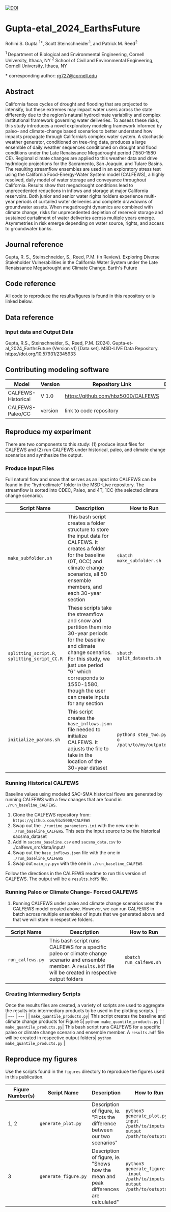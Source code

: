 [![DOI](https://zenodo.org/badge/265254045.svg)](https://zenodo.org/doi/10.5281/zenodo.10442485)

# Gupta-etal_2024_EarthsFuture

Rohini S. Gupta <sup>1\*</sup>, Scott Steinschneider<sup>1</sup>,  and Patrick M. Reed<sup>2</sup>

<sup>1 </sup> Department of Biological and Environmental Engineering, Cornell University, Ithaca, NY
<sup>2 </sup>  School of Civil and Environmental Engineering, Cornell University, Ithaca, NY

\* corresponding author:  rg727@cornell.edu

## Abstract
California faces cycles of drought and flooding that are projected to intensify, but these extremes may impact water users across the state differently due to the region’s natural hydroclimate variability and complex institutional framework governing water deliveries. To assess these risks, this study introduces a novel exploratory modeling framework informed by paleo- and climate-change based scenarios to better understand how impacts propagate through California’s complex water system. A stochastic weather generator, conditioned on tree-ring data, produces a large ensemble of daily weather sequences conditioned on drought and flood conditions under the Late Renaissance Megadrought period (1550-1580 CE). Regional climate changes are applied to this weather data and drive hydrologic projections for the Sacramento, San Joaquin, and Tulare Basins. The resulting streamflow ensembles are used in an exploratory stress test using the California Food-Energy-Water System model (CALFEWS), a highly resolved, daily model of water storage and conveyance throughout California. Results show that megadrought conditions lead to unprecedented reductions in inflows and storage at major California reservoirs. Both junior and senior water rights holders experience multi-year periods of curtailed water deliveries and complete drawdowns of groundwater assets. When megadrought dynamics are combined with climate change, risks for unprecedented depletion of reservoir storage and sustained curtailment of water deliveries across multiple years emerge. Asymmetries in risk emerge depending on water source, rights, and access to groundwater banks.  

## Journal reference
Gupta, R. S., Steinschneider, S., Reed, P.M. (In Review). Exploring Diverse Stakeholder Vulnerabilities in the California Water System under the Late Renaissance Megadrought and Climate Change. Earth's Future

## Code reference

All code to reproduce the results/figures is found in this repository or is linked below. 

## Data reference

### Input data and Output Data
Gupta, R.S., Steinschneider, S., Reed, P.M. (2024). Gupta-et-al_2024_EarthsFuture (Version v1) [Data set]. MSD-LIVE Data Repository. https://doi.org/10.57931/2345933


## Contributing modeling software
| Model | Version | Repository Link | DOI |
|-------|---------|-----------------|-----|
| CALFEWS- Historical | V 1.0 | https://github.com/hbz5000/CALFEWS |
| CALFEWS- Paleo/CC | version | link to code repository |


## Reproduce my experiment

There are two components to this study: (1) produce input files for CALFEWS and (2) run CALFEWS under historical, paleo, and climate change scenarios and synthesize the output. 

### Produce Input Files
Full natural flow and snow that serves as an input into CALFEWS can be found in the “hydroclimate” folder in the MSD-Live repository. The streamflow is sorted into CDEC, Paleo, and 4T, 1CC (the selected climate change scenario). 

| Script Name | Description | How to Run |
| --- | --- | --- |
| `make_subfolder.sh`| This bash script creates a folder structure to store the input data for CALFEWS. It creates a folder for the baseline (0T, 0CC) and climate change scenarios, all 50 ensemble members, and each 30-year section| `sbatch make_subfolder.sh` |
| `splitting_script.R`, `splitting_script_CC.R` | These scripts take the streamflow and snow and partition them into 30-year periods for the baseline and climate change scenarios. For this study, we just use period "6" which corresponds to 1550-1580, though the user can create inputs for any section| `sbatch split_datasets.sh` |
| `initialize_params.sh` | This script creates the `base_inflows.json` file needed to initialize CALFEWS. It adjusts the file to take in the location of the 30-year dataset | `python3 step_two.py -o /path/to/my/outputdir` |


### Running Historical CALFEWS 

Baseline values using modeled SAC-SMA historical flows are generated by running CALFEWS with a few changes that are found in `./run_baseline_CALFEWS`. 

1. Clone the CALFEWS repository from: `https://github.com/hbz5000/CALFEWS`
2. Swap out the `./runtime_parameters.ini` with the new one in `./run_baseline_CALFEWS`. This sets the input source to be the historical sacsma_dataset
3. Add in  `sacsma_baseline.csv` and `sacsma_data.csv` to ./calfews_src/data/input/
4. Swap out the `base_inflows.json` file with the one in `./run_baseline_CALFEWS`
5. Swap out `main_cy.pyx` with the one in `./run_baseline_CALFEWS`

Follow the directions in the CALFEWS readme to run this version of CALFEWS. The output will be a `results.hdf5` file.    

### Running Paleo or Climate Change- Forced CALFEWS 

1. Running CALFEWS under paleo and climate change scenarios uses the CALFEWS model created above. However, we can run CALFEWS in batch across multiple ensembles of inputs that we generated above and that we will store in respective folders. 

| Script Name | Description | How to Run |
| --- | --- | --- |
| `run_calfews.py`| This bash script runs CALFEWS for a specific paleo or climate change scenario and ensemble member. A `results.hdf` file will be created in respective output folders| `sbatch run_calfews.sh` |

### Creating Intermediary Scripts 

Once the results files are created, a variety of scripts are used to aggregate the results into intermediary products to be used in the plotting scripts. 
| --- | --- | --- |
| `make_quantile_products.py`| This script creates the baseline and climate change products for Figure 5| `python make_quantile_products.py` |
| `make_quantile_products.py`| This bash script runs CALFEWS for a specific paleo or climate change scenario and ensemble member. A `results.hdf` file will be created in respective output folders| `python make_quantile_products.py` |

## Reproduce my figures
Use the scripts found in the `figures` directory to reproduce the figures used in this publication.

| Figure Number(s) | Script Name | Description | How to Run |
| --- | --- | --- | --- |
| 1, 2 | `generate_plot.py` | Description of figure, ie. "Plots the difference between our two scenarios" | `python3 generate_plot.py -input /path/to/inputs -output /path/to/outuptdir` |
| 3 | `generate_figure.py` | Description of figure, ie. "Shows how the mean and peak differences are calculated" | `python3 generate_figure.py -input /path/to/inputs -output /path/to/outuptdir` |

